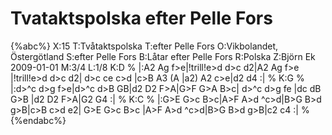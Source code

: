 # Tvataktspolska efter Pelle Fors

{%abc%}
X:15
T:Tvåtaktspolska
T:efter Pelle Fors
O:Vikbolandet, Östergötland
S:efter Pelle Fors
B:Låtar efter Pelle Fors
R:Polska
Z:Björn Ek 2009-01-01
M:3/4
L:1/8
K:D
%
|:A2 Ag f>e|!trill!e>d d>c d2|A2 Ag f>e |!trill!e>d d>c d2|
d>c ce c>d |c>B A3 (A        |a2) A2 c>e|d2 d4           :|
%
K:G
%
|:d>^c d>g f>e|d>^c d>B GB|d2 D2 F>A|G>F G>A B>c|
d>^c d>g fe   |dc dB G>B  |d2 D2 F>A|G2 G4     :|
%
K:C
%
|:G>E G>c B>c|A>F A>d ^c>d|B>G B>d g>B|c>B c>d e2|
G>E G>c B>c  |A>F A>d ^c>d|B>G B>d g>B|c2 c4    :|
%
{%endabc%}

